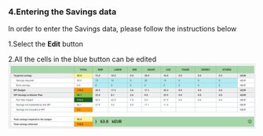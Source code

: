 ### 4.Entering the Savings data

In order to enter the Savings data, please follow the instructions below

1.Select the **Edit** button

2.All the cells in the blue button can be edited![](/assets/import555.png)


